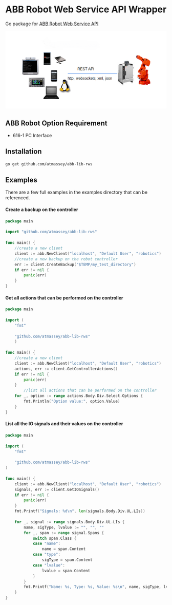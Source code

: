 # ABB Robot Web Service API Wrapper

Go package for [ABB Robot Web Service API](https://developercenter.robotstudio.com/api/rwsApi/index.html)

![ABB Robot Web Service API](https://github.com/atmassey/abb-lib-rws/blob/main/docs/rws.png?raw=true)

## ABB Robot Option Requirement

- 616-1 PC Interface

## Installation

```bash
go get github.com/atmassey/abb-lib-rws
```

## Examples
There are a few full examples in the examples directory that can be referenced.

#### Create a backup on the controller 

```Go
package main

import "github.com/atmassey/abb-lib-rws"

func main() {
	//create a new client
	client := abb.NewClient("localhost", "Default User", "robotics")
	//create a new backup on the robot controller
	err := client.CreateBackup("$TEMP/my_test_directory")
	if err != nil {
		panic(err)
	}
}
```

#### Get all actions that can be performed on the controller 

```Go
package main

import (
	"fmt"

	"github.com/atmassey/abb-lib-rws"
	)

func main() {
	//create a new client
	client := abb.NewClient("localhost", "Default User", "robotics")
	actions, err := client.GetControllerActions()
	if err != nil {
		panic(err)
	}
    	//list all actions that can be performed on the controller
	for _, option := range actions.Body.Div.Select.Options {
		fmt.Println("Option value:", option.Value)
	}
}

```

#### List all the IO signals and their values on the controller

```Go
package main

import (
	"fmt"
	
	"github.com/atmassey/abb-lib-rws"
)

func main() {
	client := abb.NewClient("localhost", "Default User", "robotics")
	signals, err := client.GetIOSignals()
	if err != nil {
		panic(err)
	}
	fmt.Printf("Signals: %d\n", len(signals.Body.Div.UL.LIs))

	for _, signal := range signals.Body.Div.UL.LIs {
		name, sigType, lvalue := "", "", ""
		for _, span := range signal.Spans {
			switch span.Class {
			case "name":
				name = span.Content
			case "type":
				sigType = span.Content
			case "lvalue":
				lvalue = span.Content
			}
		}
		fmt.Printf("Name: %s, Type: %s, Value: %s\n", name, sigType, lvalue)
	}
}

```




